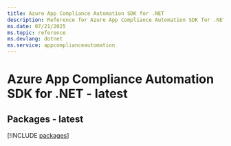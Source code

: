 ```yaml
---
title: Azure App Compliance Automation SDK for .NET
description: Reference for Azure App Compliance Automation SDK for .NET
ms.date: 07/21/2025
ms.topic: reference
ms.devlang: dotnet
ms.service: appcomplianceautomation
---
```

# Azure App Compliance Automation SDK for .NET - latest
## Packages - latest
[!INCLUDE [packages](app-compliance-automation-index.md)]